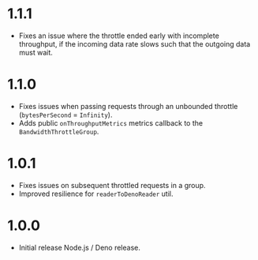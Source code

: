 # 1.1.1
- Fixes an issue where the throttle ended early with incomplete throughput, if the incoming data rate slows such that the outgoing data must wait.

# 1.1.0
- Fixes issues when passing requests through an unbounded throttle (`bytesPerSecond` = `Infinity`).
- Adds public `onThroughputMetrics` metrics callback to the `BandwidthThrottleGroup`.

# 1.0.1

- Fixes issues on subsequent throttled requests in a group.
- Improved resilience for `readerToDenoReader` util.

# 1.0.0

- Initial release Node.js / Deno release.